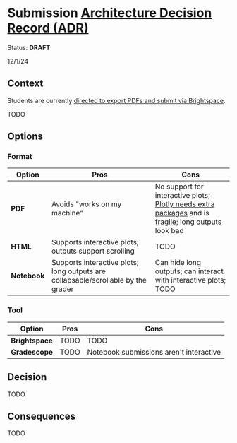 # Submission [Architecture Decision Record (ADR)](https://18f.gsa.gov/2021/07/06/architecture_decision_records_helpful_now_invaluable_later/)

Status: **DRAFT**

12/1/24

## Context

Students are currently [directed to export PDFs and submit via Brightspace](../../assignments.md#submission).

TODO

## Options

### Format

| Option       | Pros                                                                                          | Cons                                                                                                                      |
| ------------ | --------------------------------------------------------------------------------------------- | ------------------------------------------------------------------------------------------------------------------------- |
| **PDF**      | Avoids "works on my machine"                                                                  | No support for interactive plots; [Plotly needs extra packages][kaleido] and is [fragile][fragile]; long outputs look bad |
| **HTML**     | Supports interactive plots; outputs support scrolling                                         | TODO                                                                                                                      |
| **Notebook** | Supports interactive plots; long outputs are collapsable/scrollable by the grader | Can hide long outputs; can interact with interactive plots; TODO                                                          |

[kaleido]: https://plotly.com/python/static-image-export/
[fragile]: ../instructor_guide.md#jupyterhub-troubleshooting

### Tool

| Option           | Pros | Cons                                    |
| ---------------- | ---- | --------------------------------------- |
| **Brightspace** | TODO | TODO                                    |
| **Gradescope**   | TODO | Notebook submissions aren't interactive |

## Decision

TODO

## Consequences

TODO
